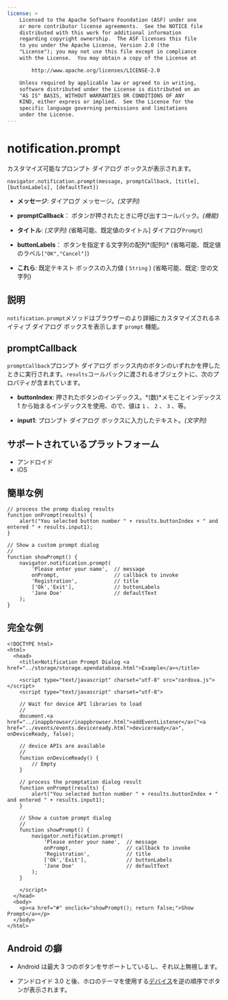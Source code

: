```yaml
---
license: >
    Licensed to the Apache Software Foundation (ASF) under one
    or more contributor license agreements.  See the NOTICE file
    distributed with this work for additional information
    regarding copyright ownership.  The ASF licenses this file
    to you under the Apache License, Version 2.0 (the
    "License"); you may not use this file except in compliance
    with the License.  You may obtain a copy of the License at

        http://www.apache.org/licenses/LICENSE-2.0

    Unless required by applicable law or agreed to in writing,
    software distributed under the License is distributed on an
    "AS IS" BASIS, WITHOUT WARRANTIES OR CONDITIONS OF ANY
    KIND, either express or implied.  See the License for the
    specific language governing permissions and limitations
    under the License.
---
```


# notification.prompt

カスタマイズ可能なプロンプト ダイアログ ボックスが表示されます。

    navigator.notification.prompt(message, promptCallback, [title], [buttonLabels], [defaultText])
    

*   **メッセージ**: ダイアログ メッセージ。*(文字列)*

*   **promptCallback**： ボタンが押されたときに呼び出すコールバック。*(機能)*

*   **タイトル**: *(文字列)* (省略可能、既定値のタイトル] ダイアログ`Prompt`)

*   **buttonLabels**： ボタンを指定する文字列の配列*(配列)* (省略可能、既定値のラベル`["OK","Cancel"]`)

*   **これら**: 既定テキスト ボックスの入力値 ( `String` ) (省略可能、既定: 空の文字列)

## 説明

`notification.prompt`メソッドはブラウザーのより詳細にカスタマイズされるネイティブ ダイアログ ボックスを表示します `prompt` 機能。

## promptCallback

`promptCallback`プロンプト ダイアログ ボックス内のボタンのいずれかを押したときに実行されます。`results`コールバックに渡されるオブジェクトに、次のプロパティが含まれています。

*   **buttonIndex**: 押されたボタンのインデックス。*(数)*メモことインデックス 1 から始まるインデックスを使用、ので、値は `1` 、 `2` 、 `3` 、等。

*   **input1**: プロンプト ダイアログ ボックスに入力したテキスト。*(文字列)*

## サポートされているプラットフォーム

*   アンドロイド
*   iOS

## 簡単な例

    // process the promp dialog results
    function onPrompt(results) {
        alert("You selected button number " + results.buttonIndex + " and entered " + results.input1);
    }
    
    // Show a custom prompt dialog
    //
    function showPrompt() {
        navigator.notification.prompt(
            'Please enter your name',  // message
            onPrompt,                  // callback to invoke
            'Registration',            // title
            ['Ok','Exit'],             // buttonLabels
            'Jane Doe'                 // defaultText
        );
    }
    

## 完全な例

    <!DOCTYPE html>
    <html>
      <head>
        <title>Notification Prompt Dialog <a href="../storage/storage.opendatabase.html">Example</a></title>
    
        <script type="text/javascript" charset="utf-8" src="cordova.js"></script>
        <script type="text/javascript" charset="utf-8">
    
        // Wait for device API libraries to load
        //
        document.<a href="../inappbrowser/inappbrowser.html">addEventListener</a>("<a href="../events/events.deviceready.html">deviceready</a>", onDeviceReady, false);
    
        // device APIs are available
        //
        function onDeviceReady() {
            // Empty
        }
    
        // process the promptation dialog result
        function onPrompt(results) {
            alert("You selected button number " + results.buttonIndex + " and entered " + results.input1);
        }
    
        // Show a custom prompt dialog
        //
        function showPrompt() {
            navigator.notification.prompt(
                'Please enter your name',  // message
                onPrompt,                  // callback to invoke
                'Registration',            // title
                ['Ok','Exit'],             // buttonLabels
                'Jane Doe'                 // defaultText
            );
        }
    
        </script>
      </head>
      <body>
        <p><a href="#" onclick="showPrompt(); return false;">Show Prompt</a></p>
      </body>
    </html>
    

## Android の癖

*   Android は最大 3 つのボタンをサポートしているし、それ以上無視します。

*   アンドロイド 3.0 と後、ホロのテーマを使用する<a href="../device/device.html">デバイス</a>を逆の順序でボタンが表示されます。